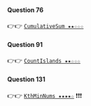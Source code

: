 #### Question 76
👉👉  [`CumulativeSum ★★☆☆☆`](https://github.com/jevishoo/algorithm_learning/blob/master/code/Array/CumulativeSum.java)
#### Question 91
👉👉  [`CountIslands ★★☆☆☆`](https://github.com/jevishoo/algorithm_learning/blob/master/code/Array/CountIslands.java)
#### Question 131
👉👉  [`KthMinNums ★★★★☆`](https://github.com/jevishoo/algorithm_learning/blob/master/code/Array/KthMinNums.java) ❗❗❗
